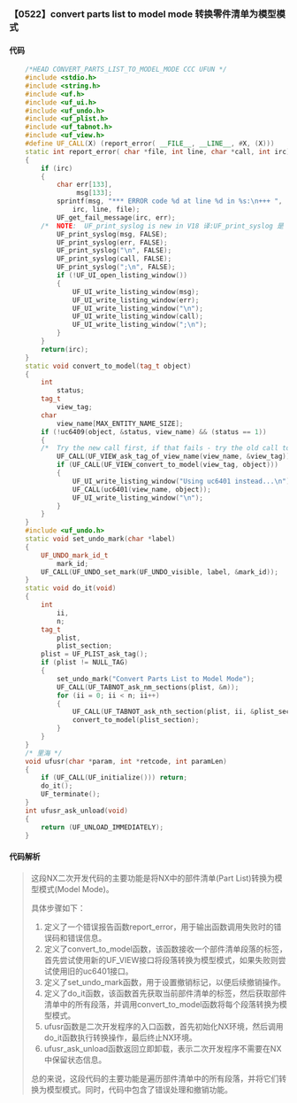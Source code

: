 ### 【0522】convert parts list to model mode 转换零件清单为模型模式

#### 代码

```cpp
    /*HEAD CONVERT_PARTS_LIST_TO_MODEL_MODE CCC UFUN */  
    #include <stdio.h>  
    #include <string.h>  
    #include <uf.h>  
    #include <uf_ui.h>  
    #include <uf_undo.h>  
    #include <uf_plist.h>  
    #include <uf_tabnot.h>  
    #include <uf_view.h>  
    #define UF_CALL(X) (report_error( __FILE__, __LINE__, #X, (X)))  
    static int report_error( char *file, int line, char *call, int irc)  
    {  
        if (irc)  
        {  
            char err[133],  
                 msg[133];  
            sprintf(msg, "*** ERROR code %d at line %d in %s:\n+++ ",  
                irc, line, file);  
            UF_get_fail_message(irc, err);  
        /*  NOTE:  UF_print_syslog is new in V18 译:UF_print_syslog 是 V18 的新功能。 */  
            UF_print_syslog(msg, FALSE);  
            UF_print_syslog(err, FALSE);  
            UF_print_syslog("\n", FALSE);  
            UF_print_syslog(call, FALSE);  
            UF_print_syslog(";\n", FALSE);  
            if (!UF_UI_open_listing_window())  
            {  
                UF_UI_write_listing_window(msg);  
                UF_UI_write_listing_window(err);  
                UF_UI_write_listing_window("\n");  
                UF_UI_write_listing_window(call);  
                UF_UI_write_listing_window(";\n");  
            }  
        }  
        return(irc);  
    }  
    static void convert_to_model(tag_t object)  
    {  
        int  
            status;  
        tag_t  
            view_tag;  
        char  
            view_name[MAX_ENTITY_NAME_SIZE];  
        if (!uc6409(object, &status, view_name) && (status == 1))  
        {  
        /*  Try the new call first, if that fails - try the old call too 译:尝试新的调用，如果失败，再尝试旧的调用。 */  
            UF_CALL(UF_VIEW_ask_tag_of_view_name(view_name, &view_tag));  
            if (UF_CALL(UF_VIEW_convert_to_model(view_tag, object)))  
            {  
                UF_UI_write_listing_window("Using uc6401 instead...\n");  
                UF_CALL(uc6401(view_name, object));  
                UF_UI_write_listing_window("\n");  
            }  
        }  
    }  
    #include <uf_undo.h>  
    static void set_undo_mark(char *label)  
    {  
        UF_UNDO_mark_id_t  
            mark_id;  
        UF_CALL(UF_UNDO_set_mark(UF_UNDO_visible, label, &mark_id));  
    }  
    static void do_it(void)  
    {  
        int  
            ii,  
            n;  
        tag_t  
            plist,  
            plist_section;  
        plist = UF_PLIST_ask_tag();  
        if (plist != NULL_TAG)  
        {  
            set_undo_mark("Convert Parts List to Model Mode");  
            UF_CALL(UF_TABNOT_ask_nm_sections(plist, &n));  
            for (ii = 0; ii < n; ii++)  
            {  
                UF_CALL(UF_TABNOT_ask_nth_section(plist, ii, &plist_section));  
                convert_to_model(plist_section);  
            }  
        }  
    }  
    /* 里海 */  
    void ufusr(char *param, int *retcode, int paramLen)  
    {  
        if (UF_CALL(UF_initialize())) return;  
        do_it();  
        UF_terminate();  
    }  
    int ufusr_ask_unload(void)  
    {  
        return (UF_UNLOAD_IMMEDIATELY);  
    }

```

#### 代码解析

> 这段NX二次开发代码的主要功能是将NX中的部件清单(Part List)转换为模型模式(Model Mode)。
>
> 具体步骤如下：
>
> 1. 定义了一个错误报告函数report_error，用于输出函数调用失败时的错误码和错误信息。
> 2. 定义了convert_to_model函数，该函数接收一个部件清单段落的标签，首先尝试使用新的UF_VIEW接口将段落转换为模型模式，如果失败则尝试使用旧的uc6401接口。
> 3. 定义了set_undo_mark函数，用于设置撤销标记，以便后续撤销操作。
> 4. 定义了do_it函数，该函数首先获取当前部件清单的标签，然后获取部件清单中的所有段落，并调用convert_to_model函数将每个段落转换为模型模式。
> 5. ufusr函数是二次开发程序的入口函数，首先初始化NX环境，然后调用do_it函数执行转换操作，最后终止NX环境。
> 6. ufusr_ask_unload函数返回立即卸载，表示二次开发程序不需要在NX中保留状态信息。
>
> 总的来说，这段代码的主要功能是遍历部件清单中的所有段落，并将它们转换为模型模式。同时，代码中包含了错误处理和撤销功能。
>
